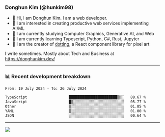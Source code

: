 ### Donghun Kim (@hunkim98)

- 👋 Hi, I am Donghun Kim. I am a web developer. 
- 🤔 I am interested in creating productive web services implementing AI/ML
- 🔭 I am currently studying Computer Graphics, Generative AI, and Web 
- 🌱 I am currently learning Typescript, Python, C#, Rust, Jupyter
- 🎨 I am the creator of [dotting](https://github.com/hunkim98/dotting), a React component library for pixel art

I write sometimes. Mostly about Tech and Business at https://donghunkim.dev/

---
### 📊 Recent development breakdown
<!--START_SECTION:waka-->

```txt
From: 19 July 2024 - To: 26 July 2024

TypeScript                   ██████████████████████▒░░   88.67 %
JavaScript                   █▒░░░░░░░░░░░░░░░░░░░░░░░   05.77 %
Other                        ▒░░░░░░░░░░░░░░░░░░░░░░░░   01.85 %
YAML                         ▒░░░░░░░░░░░░░░░░░░░░░░░░   01.00 %
JSON                         ░░░░░░░░░░░░░░░░░░░░░░░░░   00.64 %
```

<!--END_SECTION:waka-->
---

<!-- <div align='center'> -->
  <img align="center" src="https://github-readme-stats.vercel.app/api?username=hunkim98&theme=dark&show_icons=true"/>
<!-- </div> -->
<!--
**hunkim98/hunkim98** is a ✨ _special_ ✨ repository because its `README.md` (this file) appears on your GitHub profile.

Here are some ideas to get you started:

- 🔭 I’m currently working on ...
- 🌱 I’m currently learning ...
- 👯 I’m looking to collaborate on ...
- 🤔 I’m looking for help with ...
- 💬 Ask me about ...
- 📫 How to reach me: ...
- 😄 Pronouns: ...
- ⚡ Fun fact: ...
-->

